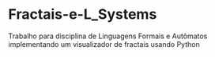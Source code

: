 # Fractais-e-L_Systems
Trabalho para disciplina de Linguagens Formais e Autômatos implementando um visualizador de fractais usando Python
